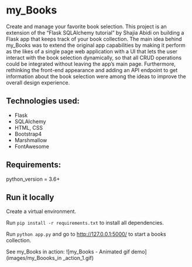 # my_Books
Create and manage your favorite book selection.
This project is an extension of the “Flask SQLAlchemy tutorial” by Shajia Abidi on  building a Flask app that keeps track of your book collection.
The main idea behind my_Books was to extend the original app capabilities by making it perform as the likes of a single page web application with a UI that lets the user interact with the book selection dynamically, so that all CRUD operations could be integrated without leaving the app’s main page.
Furthermore, rethinking the front-end appearance and adding an API endpoint to get information about the book selection were among the ideas to improve  the overall design experience.

## Technologies used:
* Flask
* SQLAlchemy
* HTML, CSS
* Bootstrap4
* Marshmallow
* FontAwesome

## Requirements: 
python_version = 3.6+

## Run it locally 
Create a  virtual environment. 

Run  `pip install -r requirements.txt`  to install all dependencies.

Run  `python app.py`  and go to http://127.0.0.1:5000/ to start a books collection.

See my_Books in action:
![my_Books - Animated gif demo](images/my_Boooks_in _action_1.gif)

